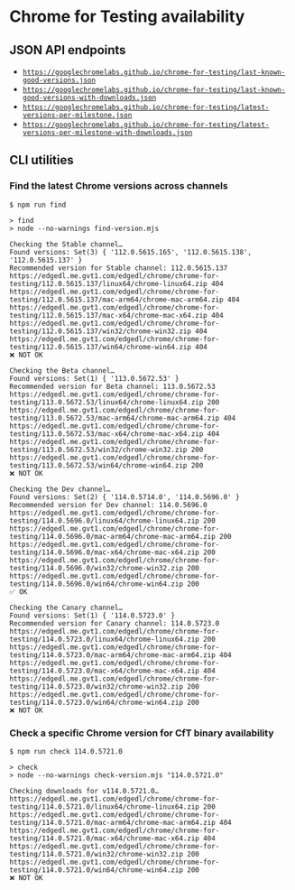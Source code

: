 # Chrome for Testing availability

## JSON API endpoints

- [`https://googlechromelabs.github.io/chrome-for-testing/last-known-good-versions.json`](https://googlechromelabs.github.io/chrome-for-testing/last-known-good-versions.json)
- [`https://googlechromelabs.github.io/chrome-for-testing/last-known-good-versions-with-downloads.json`](https://googlechromelabs.github.io/chrome-for-testing/last-known-good-versions-with-downloads.json)
- [`https://googlechromelabs.github.io/chrome-for-testing/latest-versions-per-milestone.json`](https://googlechromelabs.github.io/chrome-for-testing/latest-versions-per-milestone.json)
- [`https://googlechromelabs.github.io/chrome-for-testing/latest-versions-per-milestone-with-downloads.json`](https://googlechromelabs.github.io/chrome-for-testing/latest-versions-per-milestone-with-downloads.json)

## CLI utilities

### Find the latest Chrome versions across channels

```
$ npm run find

> find
> node --no-warnings find-version.mjs

Checking the Stable channel…
Found versions: Set(3) { '112.0.5615.165', '112.0.5615.138', '112.0.5615.137' }
Recommended version for Stable channel: 112.0.5615.137
https://edgedl.me.gvt1.com/edgedl/chrome/chrome-for-testing/112.0.5615.137/linux64/chrome-linux64.zip 404
https://edgedl.me.gvt1.com/edgedl/chrome/chrome-for-testing/112.0.5615.137/mac-arm64/chrome-mac-arm64.zip 404
https://edgedl.me.gvt1.com/edgedl/chrome/chrome-for-testing/112.0.5615.137/mac-x64/chrome-mac-x64.zip 404
https://edgedl.me.gvt1.com/edgedl/chrome/chrome-for-testing/112.0.5615.137/win32/chrome-win32.zip 404
https://edgedl.me.gvt1.com/edgedl/chrome/chrome-for-testing/112.0.5615.137/win64/chrome-win64.zip 404
❌ NOT OK

Checking the Beta channel…
Found versions: Set(1) { '113.0.5672.53' }
Recommended version for Beta channel: 113.0.5672.53
https://edgedl.me.gvt1.com/edgedl/chrome/chrome-for-testing/113.0.5672.53/linux64/chrome-linux64.zip 200
https://edgedl.me.gvt1.com/edgedl/chrome/chrome-for-testing/113.0.5672.53/mac-arm64/chrome-mac-arm64.zip 404
https://edgedl.me.gvt1.com/edgedl/chrome/chrome-for-testing/113.0.5672.53/mac-x64/chrome-mac-x64.zip 404
https://edgedl.me.gvt1.com/edgedl/chrome/chrome-for-testing/113.0.5672.53/win32/chrome-win32.zip 200
https://edgedl.me.gvt1.com/edgedl/chrome/chrome-for-testing/113.0.5672.53/win64/chrome-win64.zip 200
❌ NOT OK

Checking the Dev channel…
Found versions: Set(2) { '114.0.5714.0', '114.0.5696.0' }
Recommended version for Dev channel: 114.0.5696.0
https://edgedl.me.gvt1.com/edgedl/chrome/chrome-for-testing/114.0.5696.0/linux64/chrome-linux64.zip 200
https://edgedl.me.gvt1.com/edgedl/chrome/chrome-for-testing/114.0.5696.0/mac-arm64/chrome-mac-arm64.zip 200
https://edgedl.me.gvt1.com/edgedl/chrome/chrome-for-testing/114.0.5696.0/mac-x64/chrome-mac-x64.zip 200
https://edgedl.me.gvt1.com/edgedl/chrome/chrome-for-testing/114.0.5696.0/win32/chrome-win32.zip 200
https://edgedl.me.gvt1.com/edgedl/chrome/chrome-for-testing/114.0.5696.0/win64/chrome-win64.zip 200
✅ OK

Checking the Canary channel…
Found versions: Set(1) { '114.0.5723.0' }
Recommended version for Canary channel: 114.0.5723.0
https://edgedl.me.gvt1.com/edgedl/chrome/chrome-for-testing/114.0.5723.0/linux64/chrome-linux64.zip 200
https://edgedl.me.gvt1.com/edgedl/chrome/chrome-for-testing/114.0.5723.0/mac-arm64/chrome-mac-arm64.zip 404
https://edgedl.me.gvt1.com/edgedl/chrome/chrome-for-testing/114.0.5723.0/mac-x64/chrome-mac-x64.zip 404
https://edgedl.me.gvt1.com/edgedl/chrome/chrome-for-testing/114.0.5723.0/win32/chrome-win32.zip 200
https://edgedl.me.gvt1.com/edgedl/chrome/chrome-for-testing/114.0.5723.0/win64/chrome-win64.zip 200
❌ NOT OK
```

### Check a specific Chrome version for CfT binary availability

```
$ npm run check 114.0.5721.0

> check
> node --no-warnings check-version.mjs "114.0.5721.0"

Checking downloads for v114.0.5721.0…
https://edgedl.me.gvt1.com/edgedl/chrome/chrome-for-testing/114.0.5721.0/linux64/chrome-linux64.zip 200
https://edgedl.me.gvt1.com/edgedl/chrome/chrome-for-testing/114.0.5721.0/mac-arm64/chrome-mac-arm64.zip 404
https://edgedl.me.gvt1.com/edgedl/chrome/chrome-for-testing/114.0.5721.0/mac-x64/chrome-mac-x64.zip 404
https://edgedl.me.gvt1.com/edgedl/chrome/chrome-for-testing/114.0.5721.0/win32/chrome-win32.zip 200
https://edgedl.me.gvt1.com/edgedl/chrome/chrome-for-testing/114.0.5721.0/win64/chrome-win64.zip 200
❌ NOT OK
```
